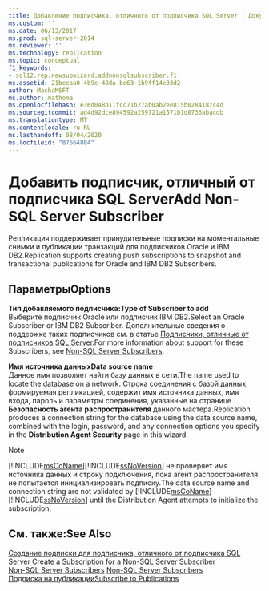 ```yaml
---
title: Добавление подписчика, отличного от подписчика SQL Server | Документация Майкрософт
ms.custom: ''
ms.date: 06/13/2017
ms.prod: sql-server-2014
ms.reviewer: ''
ms.technology: replication
ms.topic: conceptual
f1_keywords:
- sql12.rep.newsubwizard.addnonsqlsubscriber.f1
ms.assetid: 21beeaa0-4b9e-48da-be63-1b9ff14e03d2
author: MashaMSFT
ms.author: mathoma
ms.openlocfilehash: e36d048b11fcc71b27ab0ab2ee815b0284187c4d
ms.sourcegitcommit: ad4d92dce894592a259721a1571b1d8736abacdb
ms.translationtype: MT
ms.contentlocale: ru-RU
ms.lasthandoff: 08/04/2020
ms.locfileid: "87664884"
---
```

# <a name="add-non-sql-server-subscriber"></a><span data-ttu-id="234c3-102">Добавить подписчик, отличный от подписчика SQL Server</span><span class="sxs-lookup"><span data-stu-id="234c3-102">Add Non-SQL Server Subscriber</span></span>
  <span data-ttu-id="234c3-103">Репликация поддерживает принудительные подписки на моментальные снимки и публикации транзакций для подписчиков Oracle и IBM DB2.</span><span class="sxs-lookup"><span data-stu-id="234c3-103">Replication supports creating push subscriptions to snapshot and transactional publications for Oracle and IBM DB2 Subscribers.</span></span>  
  
## <a name="options"></a><span data-ttu-id="234c3-104">Параметры</span><span class="sxs-lookup"><span data-stu-id="234c3-104">Options</span></span>  
 <span data-ttu-id="234c3-105">**Тип добавляемого подписчика:**</span><span class="sxs-lookup"><span data-stu-id="234c3-105">**Type of Subscriber to add**</span></span>  
 <span data-ttu-id="234c3-106">Выберите подписчик Oracle или подписчик IBM DB2.</span><span class="sxs-lookup"><span data-stu-id="234c3-106">Select an Oracle Subscriber or IBM DB2 Subscriber.</span></span> <span data-ttu-id="234c3-107">Дополнительные сведения о поддержке таких подписчиков см. в статье [Подписчики, отличные от подписчиков SQL Server](non-sql/non-sql-server-subscribers.md).</span><span class="sxs-lookup"><span data-stu-id="234c3-107">For more information about support for these Subscribers, see [Non-SQL Server Subscribers](non-sql/non-sql-server-subscribers.md).</span></span>  
  
 <span data-ttu-id="234c3-108">**Имя источника данных**</span><span class="sxs-lookup"><span data-stu-id="234c3-108">**Data source name**</span></span>  
 <span data-ttu-id="234c3-109">Данное имя позволяет найти базу данных в сети.</span><span class="sxs-lookup"><span data-stu-id="234c3-109">The name used to locate the database on a network.</span></span> <span data-ttu-id="234c3-110">Строка соединения с базой данных, формируемая репликацией, содержит имя источника данных, имя входа, пароль и параметры соединения, указанные на странице **Безопасность агента распространителя** данного мастера.</span><span class="sxs-lookup"><span data-stu-id="234c3-110">Replication produces a connection string for the database using the data source name, combined with the login, password, and any connection options you specify in the **Distribution Agent Security** page in this wizard.</span></span>  
  
> [!NOTE]  
>  <span data-ttu-id="234c3-111">[!INCLUDE[msCoName](../../includes/msconame-md.md)][!INCLUDE[ssNoVersion](../../includes/ssnoversion-md.md)] не проверяет имя источника данных и строку подключения, пока агент распространителя не попытается инициализировать подписку.</span><span class="sxs-lookup"><span data-stu-id="234c3-111">The data source name and connection string are not validated by [!INCLUDE[msCoName](../../includes/msconame-md.md)][!INCLUDE[ssNoVersion](../../includes/ssnoversion-md.md)] until the Distribution Agent attempts to initialize the subscription.</span></span>  
  
## <a name="see-also"></a><span data-ttu-id="234c3-112">См. также:</span><span class="sxs-lookup"><span data-stu-id="234c3-112">See Also</span></span>  
 <span data-ttu-id="234c3-113">[Создание подписки для подписчика, отличного от подписчика SQL Server](create-a-subscription-for-a-non-sql-server-subscriber.md) </span><span class="sxs-lookup"><span data-stu-id="234c3-113">[Create a Subscription for a Non-SQL Server Subscriber](create-a-subscription-for-a-non-sql-server-subscriber.md) </span></span>  
 <span data-ttu-id="234c3-114">[Non-SQL Server Subscribers](non-sql/non-sql-server-subscribers.md) </span><span class="sxs-lookup"><span data-stu-id="234c3-114">[Non-SQL Server Subscribers](non-sql/non-sql-server-subscribers.md) </span></span>  
 [<span data-ttu-id="234c3-115">Подписка на публикации</span><span class="sxs-lookup"><span data-stu-id="234c3-115">Subscribe to Publications</span></span>](subscribe-to-publications.md)  
  
  
